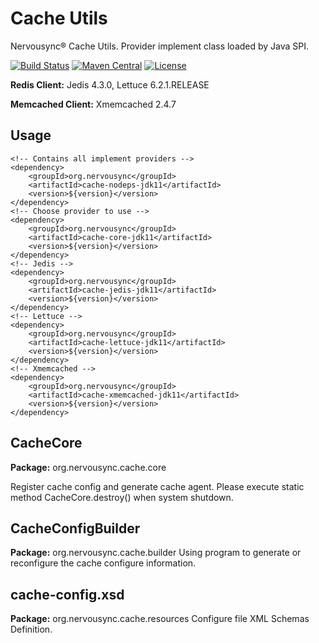 # Cache Utils
Nervousync® Cache Utils. Provider implement class loaded by Java SPI.

[![Build Status](https://app.travis-ci.com/wmkm0113/Cache.svg?branch=mainline)](https://app.travis-ci.com/wmkm0113/Cache)
[![Maven Central](https://maven-badges.herokuapp.com/maven-central/org.nervousync/cache-jdk11/badge.svg)](https://maven-badges.herokuapp.com/maven-central/org.nervousync/cache-jdk11/)
[![License](https://img.shields.io/github/license/wmkm0113/Cache.svg)](https://github.com/wmkm0113/Cache/blob/master/LICENSE)

**Redis Client:** Jedis 4.3.0, Lettuce 6.2.1.RELEASE

**Memcached Client:** Xmemcached 2.4.7

## Usage
```
<!-- Contains all implement providers -->
<dependency>
    <groupId>org.nervousync</groupId>
	<artifactId>cache-nodeps-jdk11</artifactId>
    <version>${version}</version>
</dependency>
<!-- Choose provider to use -->
<dependency>
    <groupId>org.nervousync</groupId>
	<artifactId>cache-core-jdk11</artifactId>
    <version>${version}</version>
</dependency>
<!-- Jedis -->
<dependency>
    <groupId>org.nervousync</groupId>
	<artifactId>cache-jedis-jdk11</artifactId>
    <version>${version}</version>
</dependency>
<!-- Lettuce -->
<dependency>
    <groupId>org.nervousync</groupId>
	<artifactId>cache-lettuce-jdk11</artifactId>
    <version>${version}</version>
</dependency>
<!-- Xmemcached -->
<dependency>
    <groupId>org.nervousync</groupId>
	<artifactId>cache-xmemcached-jdk11</artifactId>
    <version>${version}</version>
</dependency>
```

## CacheCore
**Package:** org.nervousync.cache.core

Register cache config and generate cache agent. Please execute static method CacheCore.destroy() when system shutdown.

## CacheConfigBuilder
**Package:** org.nervousync.cache.builder
Using program to generate or reconfigure the cache configure information.

## cache-config.xsd
**Package:** org.nervousync.cache.resources
Configure file XML Schemas Definition.